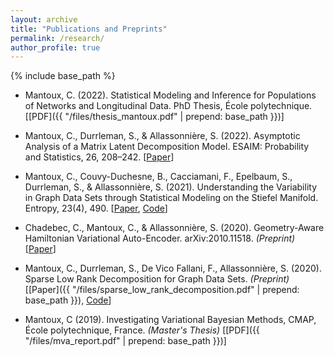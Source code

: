 ```yaml
---
layout: archive
title: "Publications and Preprints"
permalink: /research/
author_profile: true
---
```


{% include base_path %}

- Mantoux, C. (2022). Statistical Modeling and Inference for Populations of Networks and Longitudinal Data. PhD Thesis, École polytechnique. [[PDF]({{ "/files/thesis_mantoux.pdf" | prepend: base_path }})]

- Mantoux, C., Durrleman, S., & Allassonnière, S. (2022). Asymptotic Analysis of a Matrix Latent Decomposition Model. ESAIM: Probability and Statistics, 26, 208–242. [[Paper](https://doi.org/10.1051/ps/2022004)]

- Mantoux, C., Couvy-Duchesne, B., Cacciamani, F., Epelbaum, S., Durrleman, S., & Allassonnière, S. (2021). Understanding the Variability in Graph Data Sets through Statistical Modeling on the Stiefel Manifold. Entropy, 23(4), 490. [[Paper](https://doi.org/10.3390/e23040490), [Code](https://github.com/cmantoux/graph-spectral-variability)]

- Chadebec, C., Mantoux, C., & Allassonnière, S. (2020). Geometry-Aware Hamiltonian Variational Auto-Encoder. arXiv:2010.11518. *(Preprint)* [[Paper](http://arxiv.org/abs/2010.11518)]

- Mantoux, C., Durrleman, S., De Vico Fallani, F., Allassonnière, S. (2020). Sparse Low Rank Decomposition for Graph Data Sets. *(Preprint)* [[Paper]({{ "/files/sparse_low_rank_decomposition.pdf" | prepend: base_path }}), [Code](https://github.com/cmantoux/sparse-low-rank-decomposition)]

- Mantoux, C (2019). Investigating Variational Bayesian Methods, CMAP, École polytechnique, France. *(Master's Thesis)* [[PDF]({{ "/files/mva_report.pdf" | prepend: base_path }})]

